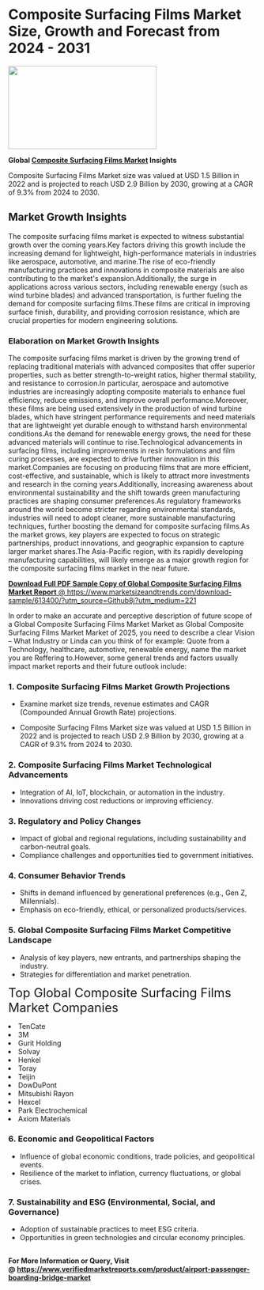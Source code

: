 <H1>Composite Surfacing Films Market Size, Growth and Forecast from 2024 - 2031</H1><img class="aligncenter size-medium wp-image-584254" src="https://thirdeyenews.in/wp-content/uploads/2024/09/Global-Market-Research-300x168.jpeg" alt="" width="300" height="168" /><p><strong>Global&nbsp;<a href="https://www.marketsizeandtrends.com/download-sample/613400/?utm_source=Github8j?utm_medium=221">Composite Surfacing Films Market</a> Insights</strong></p><p>Composite Surfacing Films Market size was valued at USD 1.5 Billion in 2022 and is projected to reach USD 2.9 Billion by 2030, growing at a CAGR of 9.3% from 2024 to 2030.</p><p><h2>Market Growth Insights</h2> The composite surfacing films market is expected to witness substantial growth over the coming years.Key factors driving this growth include the increasing demand for lightweight, high-performance materials in industries like aerospace, automotive, and marine.The rise of eco-friendly manufacturing practices and innovations in composite materials are also contributing to the market's expansion.Additionally, the surge in applications across various sectors, including renewable energy (such as wind turbine blades) and advanced transportation, is further fueling the demand for composite surfacing films.These films are critical in improving surface finish, durability, and providing corrosion resistance, which are crucial properties for modern engineering solutions.<p><a href="#"></a></p> <h3>Elaboration on Market Growth Insights</h3> The composite surfacing films market is driven by the growing trend of replacing traditional materials with advanced composites that offer superior properties, such as better strength-to-weight ratios, higher thermal stability, and resistance to corrosion.In particular, aerospace and automotive industries are increasingly adopting composite materials to enhance fuel efficiency, reduce emissions, and improve overall performance.Moreover, these films are being used extensively in the production of wind turbine blades, which have stringent performance requirements and need materials that are lightweight yet durable enough to withstand harsh environmental conditions.As the demand for renewable energy grows, the need for these advanced materials will continue to rise.Technological advancements in surfacing films, including improvements in resin formulations and film curing processes, are expected to drive further innovation in this market.Companies are focusing on producing films that are more efficient, cost-effective, and sustainable, which is likely to attract more investments and research in the coming years.Additionally, increasing awareness about environmental sustainability and the shift towards green manufacturing practices are shaping consumer preferences.As regulatory frameworks around the world become stricter regarding environmental standards, industries will need to adopt cleaner, more sustainable manufacturing techniques, further boosting the demand for composite surfacing films.As the market grows, key players are expected to focus on strategic partnerships, product innovations, and geographic expansion to capture larger market shares.The Asia-Pacific region, with its rapidly developing manufacturing capabilities, will likely emerge as a major growth region for the composite surfacing films market in the near future.<p><a href="#"></p><p><span class=""><strong>Download Full PDF Sample Copy of Global Composite Surfacing Films Market Report</strong> @ <a href="https://www.marketsizeandtrends.com/download-sample/613400/?utm_source=Github8j?utm_medium=221" target="_blank">https://www.marketsizeandtrends.com/download-sample/613400/?utm_source=Github8j?utm_medium=221</a></span></p><p>In order to make an accurate and perceptive description of future scope of a Global&nbsp;Composite Surfacing Films Market Market as Global&nbsp;Composite Surfacing Films Market Market of 2025, you need to describe a clear Vision &ndash; What Industry or Linda can you think of for example: Quote from a Technology, healthcare, automotive, renewable energy, name the market you are Reffering to.However, some general trends and factors usually impact market reports and their future outlook include:</p><h3>1.&nbsp;<strong>Composite Surfacing Films Market Growth Projections</strong></h3><ul><li>Examine market size trends, revenue estimates and CAGR (Compounded Annual Growth Rate) projections.</li><li><p>Composite Surfacing Films Market size was valued at USD 1.5 Billion in 2022 and is projected to reach USD 2.9 Billion by 2030, growing at a CAGR of 9.3% from 2024 to 2030.</p></li></ul><h3>2.&nbsp;<strong>Composite Surfacing Films Market Technological Advancements</strong></h3><ul><li>Integration of AI, IoT, blockchain, or automation in the industry.</li><li>Innovations driving cost reductions or improving efficiency.</li></ul><h3>3.&nbsp;<strong>Regulatory and Policy Changes</strong></h3><ul><li>Impact of global and regional regulations, including sustainability and carbon-neutral goals.</li><li>Compliance challenges and opportunities tied to government initiatives.</li></ul><h3>4.&nbsp;<strong>Consumer Behavior Trends</strong></h3><ul><li>Shifts in demand influenced by generational preferences (e.g., Gen Z, Millennials).</li><li>Emphasis on eco-friendly, ethical, or personalized products/services.</li></ul><h3>5.&nbsp;<strong>Global Composite Surfacing Films Market Competitive Landscape</strong></h3><ul><li>Analysis of key players, new entrants, and partnerships shaping the industry.</li><li>Strategies for differentiation and market penetration.</li></ul><p data-pm-slice="1 1 []"><span style="color: inherit; font-family: inherit; font-size: 25px;">Top Global Composite Surfacing Films Market Companies</span></p><div class="" data-test-id=""><p><li>TenCate</li><li> 3M</li><li> Gurit Holding</li><li> Solvay</li><li> Henkel</li><li> Toray</li><li> Teijin</li><li> DowDuPont</li><li> Mitsubishi Rayon</li><li> Hexcel</li><li> Park Electrochemical</li><li> Axiom Materials</li></p></div><h3>6.&nbsp;<strong>Economic and Geopolitical Factors</strong></h3><ul><li>Influence of global economic conditions, trade policies, and geopolitical events.</li><li>Resilience of the market to inflation, currency fluctuations, or global crises.</li></ul><h3>7.&nbsp;<strong>Sustainability and ESG (Environmental, Social, and Governance)</strong></h3><ul><li>Adoption of sustainable practices to meet ESG criteria.</li><li>Opportunities in green technologies and circular economy principles.</li></ul><h2><strong style="font-size: 14px;">For More Information or Query, Visit @&nbsp;</strong><a style="background-color: #ffffff; font-size: 14px;" href="https://www.marketsizeandtrends.com/report/composite-surfacing-films-market/" target="_blank">https://www.verifiedmarketreports.com/product/airport-passenger-boarding-bridge-market</a></h2>